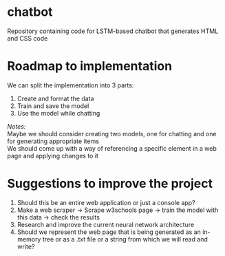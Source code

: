 # chatbot
Repository containing code for LSTM-based chatbot that generates HTML and CSS code

# Roadmap to implementation
We can split the implementation into 3 parts:  
1. Create and format the data  
2. Train and save the model  
3. Use the model while chatting  

*Notes:*  
Maybe we should consider creating two models, one for chatting and one for generating appropriate items  
We should come up with a way of referencing a specific element in a web page and applying changes to it


# Suggestions to improve the project  
1. Should this be an entire web application or just a console app?  
2. Make a web scraper -> Scrape w3schools page -> train the model with this data -> check the results  
3. Research and improve the current neural network architecture  
4. Should we represent the web page that is being generated as an in-memory tree or as a .txt file or a string from which we will read and write?  
